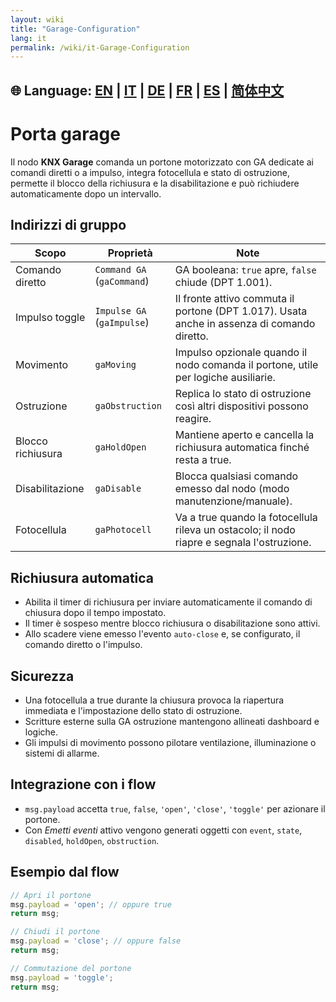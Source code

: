 ```yaml
---
layout: wiki
title: "Garage-Configuration"
lang: it
permalink: /wiki/it-Garage-Configuration
---
```

🌐 Language: [EN](https://supergiovane.github.io/node-red-contrib-knx-ultimate/wiki/Garage-Configuration) | [IT](https://supergiovane.github.io/node-red-contrib-knx-ultimate/wiki/it-Garage-Configuration) | [DE](https://supergiovane.github.io/node-red-contrib-knx-ultimate/wiki/de-Garage-Configuration) | [FR](https://supergiovane.github.io/node-red-contrib-knx-ultimate/wiki/fr-Garage-Configuration) | [ES](https://supergiovane.github.io/node-red-contrib-knx-ultimate/wiki/es-Garage-Configuration) | [简体中文](https://supergiovane.github.io/node-red-contrib-knx-ultimate/wiki/zh-CN-Garage-Configuration)
---
# Porta garage
Il nodo **KNX Garage** comanda un portone motorizzato con GA dedicate ai comandi diretti o a impulso, integra fotocellula e stato di ostruzione, permette il blocco della richiusura e la disabilitazione e può richiudere automaticamente dopo un intervallo.
## Indirizzi di gruppo
|Scopo|Proprietà|Note|
|--|--|--|
| Comando diretto | `Command GA` (`gaCommand`) | GA booleana: `true` apre, `false` chiude (DPT 1.001). |
| Impulso toggle | `Impulse GA` (`gaImpulse`) | Il fronte attivo commuta il portone (DPT 1.017). Usata anche in assenza di comando diretto. |
| Movimento | `gaMoving` | Impulso opzionale quando il nodo comanda il portone, utile per logiche ausiliarie. |
| Ostruzione | `gaObstruction` | Replica lo stato di ostruzione così altri dispositivi possono reagire. |
| Blocco richiusura | `gaHoldOpen` | Mantiene aperto e cancella la richiusura automatica finché resta a true. |
| Disabilitazione | `gaDisable` | Blocca qualsiasi comando emesso dal nodo (modo manutenzione/manuale). |
| Fotocellula | `gaPhotocell` | Va a true quando la fotocellula rileva un ostacolo; il nodo riapre e segnala l'ostruzione. |
## Richiusura automatica
- Abilita il timer di richiusura per inviare automaticamente il comando di chiusura dopo il tempo impostato.
- Il timer è sospeso mentre blocco richiusura o disabilitazione sono attivi.
- Allo scadere viene emesso l'evento `auto-close` e, se configurato, il comando diretto o l'impulso.
## Sicurezza
- Una fotocellula a true durante la chiusura provoca la riapertura immediata e l'impostazione dello stato di ostruzione.
- Scritture esterne sulla GA ostruzione mantengono allineati dashboard e logiche.
- Gli impulsi di movimento possono pilotare ventilazione, illuminazione o sistemi di allarme.
## Integrazione con i flow
- `msg.payload` accetta `true`, `false`, `'open'`, `'close'`, `'toggle'` per azionare il portone.
- Con *Emetti eventi* attivo vengono generati oggetti con `event`, `state`, `disabled`, `holdOpen`, `obstruction`.
## Esempio dal flow
```javascript
// Apri il portone
msg.payload = 'open'; // oppure true
return msg;
```
```javascript
// Chiudi il portone
msg.payload = 'close'; // oppure false
return msg;
```
```javascript
// Commutazione del portone
msg.payload = 'toggle';
return msg;
```
